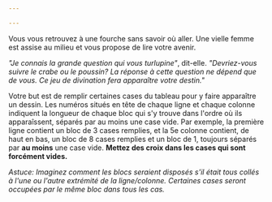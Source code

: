 ```yaml
---

---
```


Vous vous retrouvez à une fourche sans savoir où aller. Une vielle femme est assise au milieu et vous propose de lire votre avenir. 

*"Je connais la grande question qui vous turlupine"*, dit-elle. *"Devriez-vous suivre le crabe ou le poussin? La réponse à cette question ne dépend que de vous. Ce jeu de divination fera apparaître votre destin."*

Votre but est de remplir certaines cases du tableau pour y faire apparaître un dessin. Les numéros situés en tête de chaque ligne et chaque colonne indiquent la longueur de chaque bloc qui s'y trouve dans l'ordre où ils apparaîssent, séparés par au moins une case vide. Par exemple, la première ligne contient un bloc de 3 cases remplies, et la 5e colonne contient, de haut en bas, un bloc de 8 cases remplies et un bloc de 1, toujours séparés par **au moins** une case vide. **Mettez des croix dans les cases qui sont forcément vides.**

*Astuce: Imaginez comment les blocs seraient disposés s'il était tous collés à l'une ou l'autre extrémité de la ligne/colonne. Certaines cases seront occupées par le même bloc dans tous les cas.*
